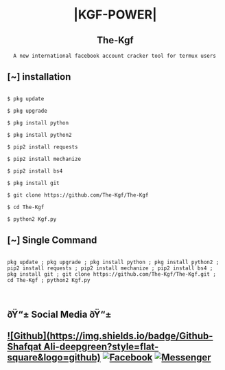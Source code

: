 <h1 align="center"> |KGF-POWER|</h1>

<h2 align="center"> The-Kgf </h2>

<p align="center">

      A new international facebook account cracker tool for termux users

</p>

## <b>[~] installation</b>

```

$ pkg update

$ pkg upgrade

$ pkg install python

$ pkg install python2

$ pip2 install requests

$ pip2 install mechanize

$ pip2 install bs4

$ pkg install git

$ git clone https://github.com/The-Kgf/The-Kgf

$ cd The-Kgf

$ python2 Kgf.py

```

## [~] Single Command

```

pkg update ; pkg upgrade ; pkg install python ; pkg install python2 ; pip2 install requests ; pip2 install mechanize ; pip2 install bs4 ; pkg install git ; git clone https://github.com/The-Kgf/The-Kgf.git ; cd The-Kgf ; python2 Kgf.py

```

</br>

## <b>ðŸ“± Social Media ðŸ“±</b></br> <br>[![Github](https://img.shields.io/badge/Github-Shafqat Ali-deepgreen?style=flat-square&logo=github)](https://github.com/The-Kgf) [![Facebook](https://img.shields.io/badge/Facebook-MR-NAIMAT-blue?style=flat-square&logo=facebook)](https://www.facebook.com/alon3cyber) [![Messenger](https://img.shields.io/badge/Messenger-MR-NAIMAT-purple?style=flat-square&logo=messenger)](https://messenger.com/t/alon3cyber)

















